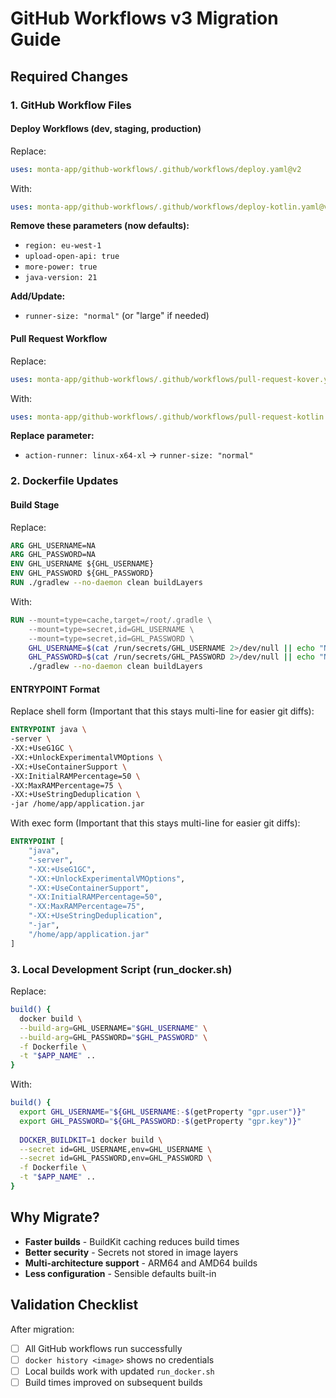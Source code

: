 # GitHub Workflows v3 Migration Guide

## Required Changes

### 1. GitHub Workflow Files

#### Deploy Workflows (dev, staging, production)
Replace:
```yaml
uses: monta-app/github-workflows/.github/workflows/deploy.yaml@v2
```
With:
```yaml
uses: monta-app/github-workflows/.github/workflows/deploy-kotlin.yaml@v3
```

**Remove these parameters (now defaults):**
- `region: eu-west-1`
- `upload-open-api: true`
- `more-power: true`
- `java-version: 21`

**Add/Update:**
- `runner-size: "normal"` (or "large" if needed)

#### Pull Request Workflow
Replace:
```yaml
uses: monta-app/github-workflows/.github/workflows/pull-request-kover.yaml@v2
```
With:
```yaml
uses: monta-app/github-workflows/.github/workflows/pull-request-kotlin.yaml@v3
```

**Replace parameter:**
- `action-runner: linux-x64-xl` → `runner-size: "normal"`

### 2. Dockerfile Updates

#### Build Stage
Replace:
```dockerfile
ARG GHL_USERNAME=NA
ARG GHL_PASSWORD=NA
ENV GHL_USERNAME ${GHL_USERNAME}
ENV GHL_PASSWORD ${GHL_PASSWORD}
RUN ./gradlew --no-daemon clean buildLayers
```
With:
```dockerfile
RUN --mount=type=cache,target=/root/.gradle \
    --mount=type=secret,id=GHL_USERNAME \
    --mount=type=secret,id=GHL_PASSWORD \
    GHL_USERNAME=$(cat /run/secrets/GHL_USERNAME 2>/dev/null || echo "NA") \
    GHL_PASSWORD=$(cat /run/secrets/GHL_PASSWORD 2>/dev/null || echo "NA") \
    ./gradlew --no-daemon clean buildLayers
```

#### ENTRYPOINT Format
Replace shell form (Important that this stays multi-line for easier git diffs):
```dockerfile
ENTRYPOINT java \
-server \
-XX:+UseG1GC \
-XX:+UnlockExperimentalVMOptions \
-XX:+UseContainerSupport \
-XX:InitialRAMPercentage=50 \
-XX:MaxRAMPercentage=75 \
-XX:+UseStringDeduplication \
-jar /home/app/application.jar
```
With exec form (Important that this stays multi-line for easier git diffs):
```dockerfile
ENTRYPOINT [
    "java",
    "-server",
    "-XX:+UseG1GC",
    "-XX:+UnlockExperimentalVMOptions",
    "-XX:+UseContainerSupport",
    "-XX:InitialRAMPercentage=50",
    "-XX:MaxRAMPercentage=75",
    "-XX:+UseStringDeduplication",
    "-jar",
    "/home/app/application.jar"
]
```

### 3. Local Development Script (run_docker.sh)

Replace:
```bash
build() {
  docker build \
  --build-arg=GHL_USERNAME="$GHL_USERNAME" \
  --build-arg=GHL_PASSWORD="$GHL_PASSWORD" \
  -f Dockerfile \
  -t "$APP_NAME" ..
}
```
With:
```bash
build() {
  export GHL_USERNAME="${GHL_USERNAME:-$(getProperty "gpr.user")}"
  export GHL_PASSWORD="${GHL_PASSWORD:-$(getProperty "gpr.key")}"
  
  DOCKER_BUILDKIT=1 docker build \
  --secret id=GHL_USERNAME,env=GHL_USERNAME \
  --secret id=GHL_PASSWORD,env=GHL_PASSWORD \
  -f Dockerfile \
  -t "$APP_NAME" ..
}
```

## Why Migrate?

- **Faster builds** - BuildKit caching reduces build times
- **Better security** - Secrets not stored in image layers
- **Multi-architecture support** - ARM64 and AMD64 builds
- **Less configuration** - Sensible defaults built-in

## Validation Checklist

After migration:
- [ ] All GitHub workflows run successfully
- [ ] `docker history <image>` shows no credentials
- [ ] Local builds work with updated `run_docker.sh`
- [ ] Build times improved on subsequent builds
